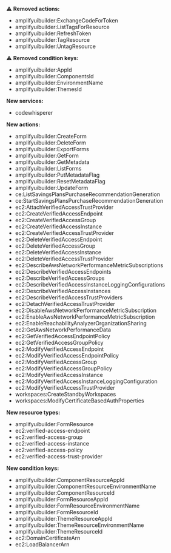 :warning: **Removed actions:**

- amplifyuibuilder:ExchangeCodeForToken
- amplifyuibuilder:ListTagsForResource
- amplifyuibuilder:RefreshToken
- amplifyuibuilder:TagResource
- amplifyuibuilder:UntagResource

:warning: **Removed condition keys:**

- amplifyuibuilder:AppId
- amplifyuibuilder:ComponentsId
- amplifyuibuilder:EnvironmentName
- amplifyuibuilder:ThemesId

**New services:**

- codewhisperer

**New actions:**

- amplifyuibuilder:CreateForm
- amplifyuibuilder:DeleteForm
- amplifyuibuilder:ExportForms
- amplifyuibuilder:GetForm
- amplifyuibuilder:GetMetadata
- amplifyuibuilder:ListForms
- amplifyuibuilder:PutMetadataFlag
- amplifyuibuilder:ResetMetadataFlag
- amplifyuibuilder:UpdateForm
- ce:ListSavingsPlansPurchaseRecommendationGeneration
- ce:StartSavingsPlansPurchaseRecommendationGeneration
- ec2:AttachVerifiedAccessTrustProvider
- ec2:CreateVerifiedAccessEndpoint
- ec2:CreateVerifiedAccessGroup
- ec2:CreateVerifiedAccessInstance
- ec2:CreateVerifiedAccessTrustProvider
- ec2:DeleteVerifiedAccessEndpoint
- ec2:DeleteVerifiedAccessGroup
- ec2:DeleteVerifiedAccessInstance
- ec2:DeleteVerifiedAccessTrustProvider
- ec2:DescribeAwsNetworkPerformanceMetricSubscriptions
- ec2:DescribeVerifiedAccessEndpoints
- ec2:DescribeVerifiedAccessGroups
- ec2:DescribeVerifiedAccessInstanceLoggingConfigurations
- ec2:DescribeVerifiedAccessInstances
- ec2:DescribeVerifiedAccessTrustProviders
- ec2:DetachVerifiedAccessTrustProvider
- ec2:DisableAwsNetworkPerformanceMetricSubscription
- ec2:EnableAwsNetworkPerformanceMetricSubscription
- ec2:EnableReachabilityAnalyzerOrganizationSharing
- ec2:GetAwsNetworkPerformanceData
- ec2:GetVerifiedAccessEndpointPolicy
- ec2:GetVerifiedAccessGroupPolicy
- ec2:ModifyVerifiedAccessEndpoint
- ec2:ModifyVerifiedAccessEndpointPolicy
- ec2:ModifyVerifiedAccessGroup
- ec2:ModifyVerifiedAccessGroupPolicy
- ec2:ModifyVerifiedAccessInstance
- ec2:ModifyVerifiedAccessInstanceLoggingConfiguration
- ec2:ModifyVerifiedAccessTrustProvider
- workspaces:CreateStandbyWorkspaces
- workspaces:ModifyCertificateBasedAuthProperties

**New resource types:**

- amplifyuibuilder:FormResource
- ec2:verified-access-endpoint
- ec2:verified-access-group
- ec2:verified-access-instance
- ec2:verified-access-policy
- ec2:verified-access-trust-provider

**New condition keys:**

- amplifyuibuilder:ComponentResourceAppId
- amplifyuibuilder:ComponentResourceEnvironmentName
- amplifyuibuilder:ComponentResourceId
- amplifyuibuilder:FormResourceAppId
- amplifyuibuilder:FormResourceEnvironmentName
- amplifyuibuilder:FormResourceId
- amplifyuibuilder:ThemeResourceAppId
- amplifyuibuilder:ThemeResourceEnvironmentName
- amplifyuibuilder:ThemeResourceId
- ec2:DomainCertificateArn
- ec2:LoadBalancerArn
